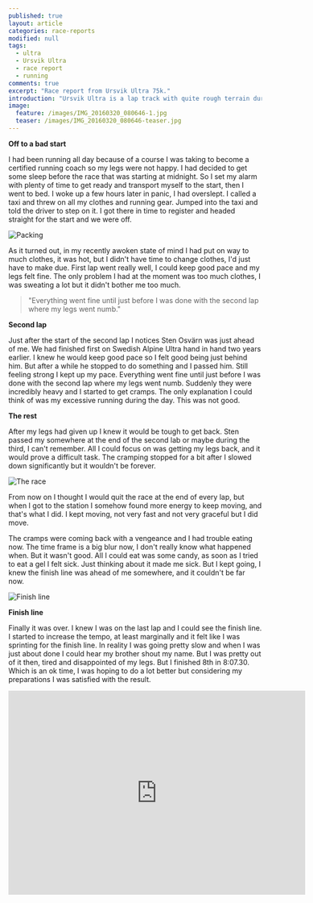 ```yaml
---
published: true
layout: article
categories: race-reports
modified: null
tags:
  - ultra
  - Ursvik Ultra
  - race report
  - running
comments: true
excerpt: "Race report from Ursvik Ultra 75k."
introduction: "Ursvik Ultra is a lap track with quite rough terrain during big chunks of the track. The track is 15k and you do 5 laps, totaling 75k."
image:
  feature: /images/IMG_20160320_080646-1.jpg
  teaser: /images/IMG_20160320_080646-teaser.jpg
---
```


**Off to a bad start**

I had been running all day because of a course I was taking to become a certified running coach so my legs were not happy. I had decided to get some sleep before the race that was starting at midnight. So I set my alarm with plenty of time to get ready and transport myself to the start, then I went to bed. I woke up a few hours later in panic, I had overslept. I called a taxi and threw on all my clothes and running gear. Jumped into the taxi and told the driver to step on it. I got there in time to register and headed straight for the start and we were off.

![Packing]({{site.baseurl}}/images/IMG_20160317_212145-1.jpg)

As it turned out, in my recently awoken state of mind I had put on way to much clothes, it was hot, but I didn't have time to change clothes, I'd just have to make due. First lap went really well, I could keep good pace and my legs felt fine. The only problem I had at the moment was too much clothes, I was sweating a lot but it didn't bother me too much.

> "Everything went fine until just before I was done with the second lap where my legs went numb."

**Second lap**

Just after the start of the second lap I notices Sten Osvärn was just ahead of me. We had finished first on Swedish Alpine Ultra hand in hand two years earlier. I knew he would keep good pace so I felt good being just behind him. But after a while he stopped to do something and I passed him. Still feeling strong I kept up my pace. Everything went fine until just before I was done with the second lap where my legs went numb. Suddenly they were incredibly heavy and I started to get cramps. The only explanation I could think of was my excessive running during the day. This was not good.

**The rest**

After my legs had given up I knew it would be tough to get back. Sten passed my somewhere at the end of the second lab or maybe during the third, I can't remember. All I could focus on was getting my legs back, and it would prove a difficult task. The cramping stopped for a bit after I slowed down significantly but it wouldn't be forever.

![The race]({{site.baseurl}}/images/12419326_10206535022800981_3432213751493414450_o-1.jpg)

From now on I thought I would quit the race at the end of every lap, but when I got to the station I somehow found more energy to keep moving, and that's what I did. I kept moving, not very fast and not very graceful but I did move.

The cramps were coming back with a vengeance and I had trouble eating now. The time frame is a big blur now, I don't really know what happened when. But it wasn't good. All I could eat was some candy, as soon as I tried to eat a gel I felt sick. Just thinking about it made me sick. But I kept going, I knew the finish line was ahead of me somewhere, and it couldn't be far now.

![Finish line]({{site.baseurl}}/images/IMG_20160320_080646-1.jpg)

**Finish line**

Finally it was over. I knew I was on the last lap and I could see the finish line. I started to increase the tempo, at least marginally and it felt like I was sprinting for the finish line. In reality I was going pretty slow and when I was just about done I could hear my brother shout my name. But I was pretty out of it then, tired and disappointed of my legs. But I finished 8th in 8:07.30. Which is an ok time, I was hoping to do a lot better but considering my preparations I was satisfied with the result.

<iframe height='405' width='590' frameborder='0' allowtransparency='true' scrolling='no' src='https://www.strava.com/activities/521650463/embed/ddefad2ec5500513d2787e7ff77c311c79600d03'></iframe>